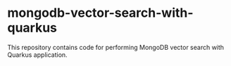 # mongodb-vector-search-with-quarkus
This repository contains code for performing MongoDB vector search with Quarkus application. 
